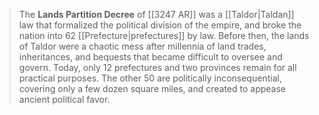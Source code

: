 > The **Lands Partition Decree** of [[3247 AR]] was a [[Taldor|Taldan]] law that formalized the political division of the empire, and broke the nation into 62 [[Prefecture|prefectures]] by law. Before then, the lands of Taldor were a chaotic mess after millennia of land trades, inheritances, and bequests that became difficult to oversee and govern. Today, only 12 prefectures and two provinces remain for all practical purposes. The other 50 are politically inconsequential, covering only a few dozen square miles, and created to appease ancient political favor.







